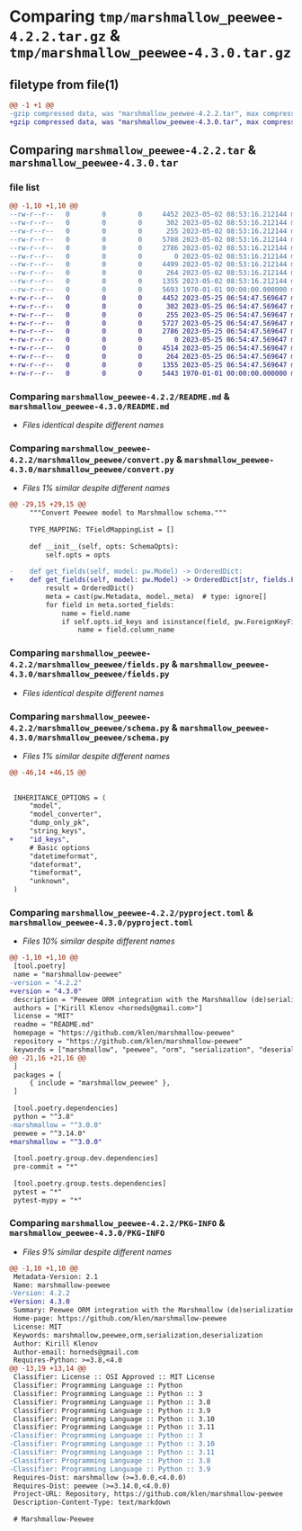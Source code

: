 # Comparing `tmp/marshmallow_peewee-4.2.2.tar.gz` & `tmp/marshmallow_peewee-4.3.0.tar.gz`

## filetype from file(1)

```diff
@@ -1 +1 @@
-gzip compressed data, was "marshmallow_peewee-4.2.2.tar", max compression
+gzip compressed data, was "marshmallow_peewee-4.3.0.tar", max compression
```

## Comparing `marshmallow_peewee-4.2.2.tar` & `marshmallow_peewee-4.3.0.tar`

### file list

```diff
@@ -1,10 +1,10 @@
--rw-r--r--   0        0        0     4452 2023-05-02 08:53:16.212144 marshmallow_peewee-4.2.2/README.md
--rw-r--r--   0        0        0      302 2023-05-02 08:53:16.212144 marshmallow_peewee-4.2.2/marshmallow_peewee/__init__.py
--rw-r--r--   0        0        0      255 2023-05-02 08:53:16.212144 marshmallow_peewee-4.2.2/marshmallow_peewee/config.py
--rw-r--r--   0        0        0     5708 2023-05-02 08:53:16.212144 marshmallow_peewee-4.2.2/marshmallow_peewee/convert.py
--rw-r--r--   0        0        0     2786 2023-05-02 08:53:16.212144 marshmallow_peewee-4.2.2/marshmallow_peewee/fields.py
--rw-r--r--   0        0        0        0 2023-05-02 08:53:16.212144 marshmallow_peewee-4.2.2/marshmallow_peewee/py.typed
--rw-r--r--   0        0        0     4499 2023-05-02 08:53:16.212144 marshmallow_peewee-4.2.2/marshmallow_peewee/schema.py
--rw-r--r--   0        0        0      264 2023-05-02 08:53:16.212144 marshmallow_peewee-4.2.2/marshmallow_peewee/types.py
--rw-r--r--   0        0        0     1355 2023-05-02 08:53:16.212144 marshmallow_peewee-4.2.2/pyproject.toml
--rw-r--r--   0        0        0     5693 1970-01-01 00:00:00.000000 marshmallow_peewee-4.2.2/PKG-INFO
+-rw-r--r--   0        0        0     4452 2023-05-25 06:54:47.569647 marshmallow_peewee-4.3.0/README.md
+-rw-r--r--   0        0        0      302 2023-05-25 06:54:47.569647 marshmallow_peewee-4.3.0/marshmallow_peewee/__init__.py
+-rw-r--r--   0        0        0      255 2023-05-25 06:54:47.569647 marshmallow_peewee-4.3.0/marshmallow_peewee/config.py
+-rw-r--r--   0        0        0     5727 2023-05-25 06:54:47.569647 marshmallow_peewee-4.3.0/marshmallow_peewee/convert.py
+-rw-r--r--   0        0        0     2786 2023-05-25 06:54:47.569647 marshmallow_peewee-4.3.0/marshmallow_peewee/fields.py
+-rw-r--r--   0        0        0        0 2023-05-25 06:54:47.569647 marshmallow_peewee-4.3.0/marshmallow_peewee/py.typed
+-rw-r--r--   0        0        0     4514 2023-05-25 06:54:47.569647 marshmallow_peewee-4.3.0/marshmallow_peewee/schema.py
+-rw-r--r--   0        0        0      264 2023-05-25 06:54:47.569647 marshmallow_peewee-4.3.0/marshmallow_peewee/types.py
+-rw-r--r--   0        0        0     1355 2023-05-25 06:54:47.569647 marshmallow_peewee-4.3.0/pyproject.toml
+-rw-r--r--   0        0        0     5443 1970-01-01 00:00:00.000000 marshmallow_peewee-4.3.0/PKG-INFO
```

### Comparing `marshmallow_peewee-4.2.2/README.md` & `marshmallow_peewee-4.3.0/README.md`

 * *Files identical despite different names*

### Comparing `marshmallow_peewee-4.2.2/marshmallow_peewee/convert.py` & `marshmallow_peewee-4.3.0/marshmallow_peewee/convert.py`

 * *Files 1% similar despite different names*

```diff
@@ -29,15 +29,15 @@
     """Convert Peewee model to Marshmallow schema."""
 
     TYPE_MAPPING: TFieldMappingList = []
 
     def __init__(self, opts: SchemaOpts):
         self.opts = opts
 
-    def get_fields(self, model: pw.Model) -> OrderedDict:
+    def get_fields(self, model: pw.Model) -> OrderedDict[str, fields.Field]:
         result = OrderedDict()
         meta = cast(pw.Metadata, model._meta)  # type: ignore[]
         for field in meta.sorted_fields:
             name = field.name
             if self.opts.id_keys and isinstance(field, pw.ForeignKeyField):
                 name = field.column_name
```

### Comparing `marshmallow_peewee-4.2.2/marshmallow_peewee/fields.py` & `marshmallow_peewee-4.3.0/marshmallow_peewee/fields.py`

 * *Files identical despite different names*

### Comparing `marshmallow_peewee-4.2.2/marshmallow_peewee/schema.py` & `marshmallow_peewee-4.3.0/marshmallow_peewee/schema.py`

 * *Files 1% similar despite different names*

```diff
@@ -46,14 +46,15 @@
 
 
 INHERITANCE_OPTIONS = (
     "model",
     "model_converter",
     "dump_only_pk",
     "string_keys",
+    "id_keys",
     # Basic options
     "datetimeformat",
     "dateformat",
     "timeformat",
     "unknown",
 )
```

### Comparing `marshmallow_peewee-4.2.2/pyproject.toml` & `marshmallow_peewee-4.3.0/pyproject.toml`

 * *Files 10% similar despite different names*

```diff
@@ -1,10 +1,10 @@
 [tool.poetry]
 name = "marshmallow-peewee"
-version = "4.2.2"
+version = "4.3.0"
 description = "Peewee ORM integration with the Marshmallow (de)serialization library"
 authors = ["Kirill Klenov <horneds@gmail.com>"]
 license = "MIT"
 readme = "README.md"
 homepage = "https://github.com/klen/marshmallow-peewee"
 repository = "https://github.com/klen/marshmallow-peewee"
 keywords = ["marshmallow", "peewee", "orm", "serialization", "deserialization"]
@@ -21,16 +21,16 @@
 ]
 packages = [
     { include = "marshmallow_peewee" },
 ]
 
 [tool.poetry.dependencies]
 python = "^3.8"
-marshmallow = "^3.0.0"
 peewee = "^3.14.0"
+marshmallow = "^3.0.0"
 
 [tool.poetry.group.dev.dependencies]
 pre-commit = "*"
 
 [tool.poetry.group.tests.dependencies]
 pytest = "*"
 pytest-mypy = "*"
```

### Comparing `marshmallow_peewee-4.2.2/PKG-INFO` & `marshmallow_peewee-4.3.0/PKG-INFO`

 * *Files 9% similar despite different names*

```diff
@@ -1,10 +1,10 @@
 Metadata-Version: 2.1
 Name: marshmallow-peewee
-Version: 4.2.2
+Version: 4.3.0
 Summary: Peewee ORM integration with the Marshmallow (de)serialization library
 Home-page: https://github.com/klen/marshmallow-peewee
 License: MIT
 Keywords: marshmallow,peewee,orm,serialization,deserialization
 Author: Kirill Klenov
 Author-email: horneds@gmail.com
 Requires-Python: >=3.8,<4.0
@@ -13,19 +13,14 @@
 Classifier: License :: OSI Approved :: MIT License
 Classifier: Programming Language :: Python
 Classifier: Programming Language :: Python :: 3
 Classifier: Programming Language :: Python :: 3.8
 Classifier: Programming Language :: Python :: 3.9
 Classifier: Programming Language :: Python :: 3.10
 Classifier: Programming Language :: Python :: 3.11
-Classifier: Programming Language :: Python :: 3
-Classifier: Programming Language :: Python :: 3.10
-Classifier: Programming Language :: Python :: 3.11
-Classifier: Programming Language :: Python :: 3.8
-Classifier: Programming Language :: Python :: 3.9
 Requires-Dist: marshmallow (>=3.0.0,<4.0.0)
 Requires-Dist: peewee (>=3.14.0,<4.0.0)
 Project-URL: Repository, https://github.com/klen/marshmallow-peewee
 Description-Content-Type: text/markdown
 
 # Marshmallow-Peewee
```

